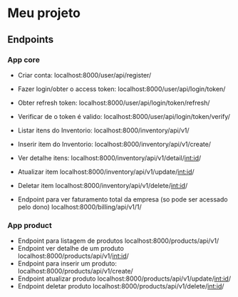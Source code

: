 # Meu projeto

## Endpoints

### App core

* Criar conta: localhost:8000/user/api/register/
* Fazer login/obter o access token: localhost:8000/user/api/login/token/
* Obter refresh token: localhost:8000/user/api/login/token/refresh/
* Verificar de o token é valido: localhost:8000/user/api/login/token/verify/

* Listar itens do Inventorio: localhost:8000/inventory/api/v1/
* Inserir item do Inventorio: localhost:8000/inventory/api/v1/create/
* Ver detalhe itens: localhost:8000/inventory/api/v1/detail/<int:id>/
* Atualizar item localhost:8000/inventory/api/v1/update/<int:id>/
* Deletar item localhost:8000/inventory/api/v1/delete/<int:id>/

* Endpoint para ver faturamento total da empresa (so pode ser acessado pelo dono) localhost:8000/billing/api/v1/1/

### App product

* Endpoint para listagem de produtos localhost:8000/products/api/v1/
* Endpoint ver detalhe de um produto localhost:8000/products/api/v1/<int:id>/
* Endpoint para inserir um produto: localhost:8000/products/api/v1/create/
* Endpoint atualizar produto localhost:8000/products/api/v1/update/<int:id>/
* Endpoint deletar produto localhost:8000/products/api/v1/delete/<int:id>/

